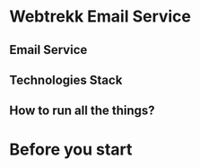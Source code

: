 # Webtrekk Email Service #


## Email Service ###


## Technologies Stack ###


## How to run all the things? ##

# Before you start #
